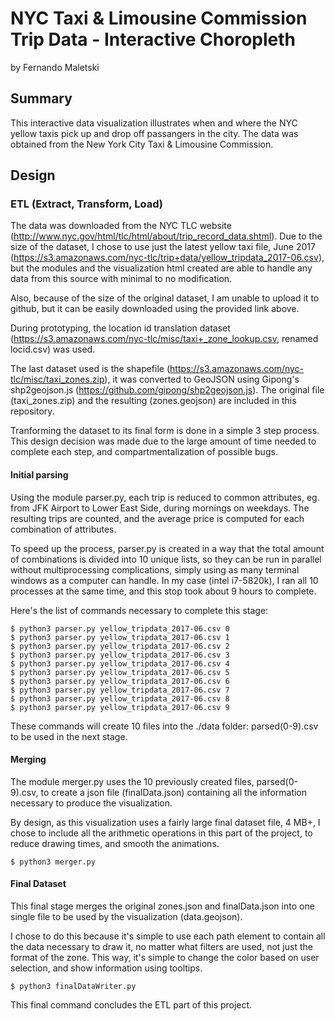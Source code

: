 # NYC Taxi & Limousine Commission Trip Data - Interactive Choropleth
by Fernando Maletski

## Summary
This interactive data visualization illustrates when and where the NYC yellow taxis pick up and drop off passangers in the city. The data was obtained from the New York City Taxi & Limousine Commission.

## Design

### ETL (Extract, Transform, Load)
The data was downloaded from the NYC TLC website (http://www.nyc.gov/html/tlc/html/about/trip_record_data.shtml). Due to the size of the dataset, I chose to use just the latest yellow taxi file, June 2017 (https://s3.amazonaws.com/nyc-tlc/trip+data/yellow_tripdata_2017-06.csv), but the modules and the visualization html created are able to handle any data from this source with minimal to no modification.

Also, because of the size of the original dataset, I am unable to upload it to github, but it can be easily downloaded using the provided link above.

During prototyping, the location id translation dataset (https://s3.amazonaws.com/nyc-tlc/misc/taxi+_zone_lookup.csv, renamed locid.csv) was used.

The last dataset used is the shapefile (https://s3.amazonaws.com/nyc-tlc/misc/taxi_zones.zip), it was converted to GeoJSON using Gipong's shp2geojson.js (https://github.com/gipong/shp2geojson.js). The original file (taxi_zones.zip) and the resulting (zones.geojson) are included in this repository.

Tranforming the dataset to its final form is done in a simple 3 step process. This design decision was made due to the large amount of time needed to complete each step, and compartmentalization of possible bugs.

#### Initial parsing 
Using the module parser.py, each trip is reduced to common attributes, eg. from JFK Airport to Lower East Side, during mornings on weekdays. The resulting trips are counted, and the average price is computed for each combination of attributes.

To speed up the process, parser.py is created in a way that the total amount of combinations is divided into 10 unique lists, so they can be run in parallel without multiprocessing complications, simply using as many terminal windows as a computer can handle. In my case (intel i7-5820k), I ran all 10 processes at the same time, and this stop took about 9 hours to complete.

Here's the list of commands necessary to complete this stage:

```
$ python3 parser.py yellow_tripdata_2017-06.csv 0
$ python3 parser.py yellow_tripdata_2017-06.csv 1
$ python3 parser.py yellow_tripdata_2017-06.csv 2
$ python3 parser.py yellow_tripdata_2017-06.csv 3
$ python3 parser.py yellow_tripdata_2017-06.csv 4
$ python3 parser.py yellow_tripdata_2017-06.csv 5
$ python3 parser.py yellow_tripdata_2017-06.csv 6
$ python3 parser.py yellow_tripdata_2017-06.csv 7
$ python3 parser.py yellow_tripdata_2017-06.csv 8
$ python3 parser.py yellow_tripdata_2017-06.csv 9
```
These commands will create 10 files into the ./data folder: parsed(0-9).csv to be used in the next stage.

#### Merging
The module merger.py uses the 10 previously created files, parsed(0-9).csv, to create a json file (finalData.json) containing all the information necessary to produce the visualization. 

By design, as this visualization uses a fairly large final dataset file, 4 MB+, I chose to include all the arithmetic operations in this part of the project, to reduce drawing times, and smooth the animations.

```
$ python3 merger.py
```

#### Final Dataset

This final stage merges the original zones.json and finalData.json into one single file to be used by the visualization (data.geojson).

I chose to do this because it's simple to use each path element to contain all the data necessary to draw it, no matter what filters are used, not just the format of the zone. This way, it's simple to change the color based on user selection, and show information using tooltips.

```
$ python3 finalDataWriter.py
```

This final command concludes the ETL part of this project.

